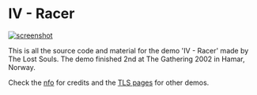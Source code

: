 # IV - Racer

[![screenshot](https://the-lost-souls.github.io/images/thumbnails/iv.jpg)](https://www.youtube.com/watch?v=mHV_oIYZyEg)

This is all the source code and material for the demo 'IV - Racer' made by The Lost Souls. The demo finished 2nd at The Gathering 2002 in Hamar, Norway.

Check the [nfo](src/racer.nfo) for credits and the [TLS pages](https://the-lost-souls.github.io) for other demos.